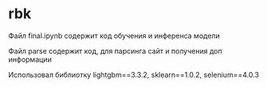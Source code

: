 # rbk
Файл final.ipynb содержит код обучения и инференса модели

Файл parse содержит код, для парсинга сайт и получения доп информации

Использовал библиотку lightgbm==3.3.2, sklearn==1.0.2, selenium==4.0.3
